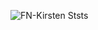 ![FN-Kirsten Ststs](https://github-readme-stats.vercel.app/api?username=FN-Kirsten&show_icons=true&theme=radical)

<!--
**FN-Kirsten/FN-Kirsten** is a ✨ _special_ ✨ repository because its `README.md` (this file) appears on your GitHub profile.

Here are some ideas to get you started:

- 🔭 I’m currently working on ..
- 🌱 I’m currently learning ...
- 👯 I’m looking to collaborate on ...
- 🤔 I’m looking for help with ...
- 💬 Ask me about ...
- 📫 How to reach me: ...
- 😄 Pronouns: ...
- ⚡ Fun fact: ...
-->
